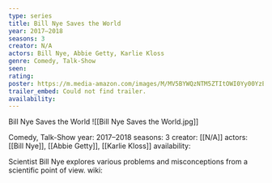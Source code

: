 ```yaml
---
type: series
title: Bill Nye Saves the World
year: 2017–2018
seasons: 3
creator: N/A
actors: Bill Nye, Abbie Getty, Karlie Kloss
genre: Comedy, Talk-Show
seen:
rating: 
poster: https://m.media-amazon.com/images/M/MV5BYWQzNTM5ZTItOWI0Yy00YzE0LTgzMTYtZWEzNGI0MDA5MWViXkEyXkFqcGdeQXVyNDQzMDg4Nzk@._V1_SX300.jpg
trailer_embed: Could not find trailer.
availability:
---
```

Bill Nye Saves the World
![[Bill Nye Saves the World.jpg]]

Comedy, Talk-Show
year: 2017–2018
seasons: 3
creator: [[N/A]]
actors: [[Bill Nye]], [[Abbie Getty]], [[Karlie Kloss]]
availability:

Scientist Bill Nye explores various problems and misconceptions from a scientific point of view.
wiki: 


